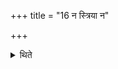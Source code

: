 +++
title = "16 न स्त्रिया न"

+++

<details><summary>थिते</summary>

न स्त्रिया न शूद्रेण सम्भाषेत १६
</details>
